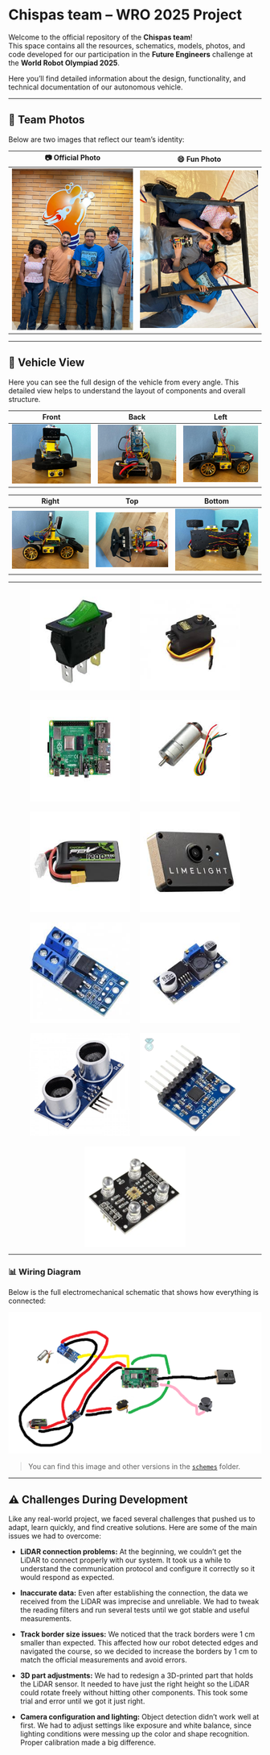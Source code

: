 # Chispas team – WRO 2025 Project

Welcome to the official repository of the **Chispas team**!  
This space contains all the resources, schematics, models, photos, and code developed for our participation in the **Future Engineers** challenge at the **World Robot Olympiad 2025**.

Here you’ll find detailed information about the design, functionality, and technical documentation of our autonomous vehicle.

---

## 📸 Team Photos

Below are two images that reflect our team’s identity:

| 📷 Official Photo | 😄 Fun Photo |
|------------------|--------------|
| ![Official team photo](t-photos/foto_oficial.jpeg) | ![Fun team photo](t-photos/foto_divertida.jpeg) |

---

## 🚗 Vehicle View

Here you can see the full design of the vehicle from every angle. This detailed view helps to understand the layout of components and overall structure.

| Front | Back | Left |
|--------|---------|-----------|
| ![](v-photos/enfrente.jpeg) | ![](v-photos/trasera.jpeg) | ![](v-photos/izquierda.jpeg) |

| Right | Top | Bottom |
|--------|----------|----------|
| ![](v-photos/derecha.jpeg) | ![](v-photos/arriba.jpeg) | ![](v-photos/abajo.jpeg) |


---

<div align="center" style="display: flex; flex-wrap: wrap; justify-content: center; gap: 20px;">

  <img src="schemes/component1.jpeg" alt="Component 1" width="200"/>
  <img src="schemes/component2.jpeg" alt="Component 2" width="200"/>
  <img src="schemes/component3.jpeg" alt="Component 3" width="200"/>

  <img src="schemes/component4.jpeg" alt="Component 4" width="200"/>
  <img src="schemes/component5.jpeg" alt="Component 5" width="200"/>
  <img src="schemes/component6.jpeg" alt="Component 6" width="200"/>

  <img src="schemes/component7.jpeg" alt="Component 7" width="200"/>
  <img src="schemes/component8.jpeg" alt="Component 8" width="200"/>
  <img src="schemes/component10.jpg" alt="Component 9" width="200"/>

  <img src="schemes/component11.webp" alt="Component 10" width="200"/>
  <img src="schemes/component12.webp" alt="Component 11" width="200"/>

</div>

---

### 📊 Wiring Diagram

Below is the full electromechanical schematic that shows how everything is connected:

![Wiring Diagram](schemes/electromechanical_diagram.png)

> You can find this image and other versions in the [`schemes`](schemes/) folder.

---

## ⚠️ Challenges During Development

Like any real-world project, we faced several challenges that pushed us to adapt, learn quickly, and find creative solutions. Here are some of the main issues we had to overcome:

- **LiDAR connection problems:** At the beginning, we couldn’t get the LiDAR to connect properly with our system. It took us a while to understand the communication protocol and configure it correctly so it would respond as expected.

- **Inaccurate data:** Even after establishing the connection, the data we received from the LiDAR was imprecise and unreliable. We had to tweak the reading filters and run several tests until we got stable and useful measurements.

- **Track border size issues:** We noticed that the track borders were 1 cm smaller than expected. This affected how our robot detected edges and navigated the course, so we decided to increase the borders by 1 cm to match the official measurements and avoid errors.

- **3D part adjustments:** We had to redesign a 3D-printed part that holds the LiDAR sensor. It needed to have just the right height so the LiDAR could rotate freely without hitting other components. This took some trial and error until we got it just right.

- **Camera configuration and lighting:** Object detection didn’t work well at first. We had to adjust settings like exposure and white balance, since lighting conditions were messing up the color and shape recognition. Proper calibration made a big difference.


